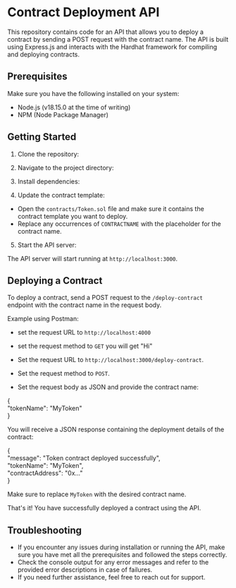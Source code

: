 # Contract Deployment API

This repository contains code for an API that allows you to deploy a contract by sending a POST request with the contract name. The API is built using Express.js and interacts with the Hardhat framework for compiling and deploying contracts.

## Prerequisites

Make sure you have the following installed on your system:

- Node.js (v18.15.0 at the time of writing)
- NPM (Node Package Manager)

## Getting Started

1. Clone the repository:


2. Navigate to the project directory:


3. Install dependencies:


4. Update the contract template:

- Open the `contracts/Token.sol` file and make sure it contains the contract template you want to deploy.
- Replace any occurrences of `CONTRACTNAME` with the placeholder for the contract name.

5. Start the API server:


The API server will start running at `http://localhost:3000`.

## Deploying a Contract

To deploy a contract, send a POST request to the `/deploy-contract` endpoint with the contract name in the request body.


Example using Postman:

- set the request URL to `http://localhost:4000`
- set the request method to `GET`
you will get "Hi" 

- Set the request URL to `http://localhost:3000/deploy-contract`.
- Set the request method to `POST`.
- Set the request body as JSON and provide the contract name:

{<br />
"tokenName": "MyToken"<br />
}


You will receive a JSON response containing the deployment details of the contract:

{<br />
"message": "Token contract deployed successfully",<br />
"tokenName": "MyToken",<br />
"contractAddress": "0x..."<br />
}


Make sure to replace `MyToken` with the desired contract name.

That's it! You have successfully deployed a contract using the API.

## Troubleshooting

- If you encounter any issues during installation or running the API, make sure you have met all the prerequisites and followed the steps correctly.
- Check the console output for any error messages and refer to the provided error descriptions in case of failures.
- If you need further assistance, feel free to reach out for support.





```
